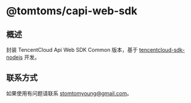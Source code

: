 # @tomtoms/capi-web-sdk

## 概述

封装 TencentCloud Api Web SDK Common 版本，基于 [tencentcloud-sdk-nodejs](https://github.com/TencentCloud/tencentcloud-sdk-nodejs) 开发。

## 联系方式

如果使用有问题请联系 stomtomyoung@gmail.com。
